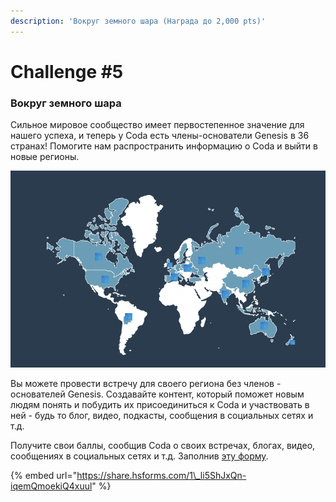 ```yaml
---
description: 'Вокруг земного шара (Награда до 2,000 pts)'
---
```


# Challenge \#5

### Вокруг земного шара

Сильное мировое сообщество имеет первостепенное значение для нашего успеха, и теперь у Coda есть члены-основатели Genesis в 36 странах! Помогите нам распространить информацию о Coda и выйти в новые регионы.

![](../.gitbook/assets/0db9e91b63c3cd545c5d6dfcffefc354bd52416f.jpeg)

Вы можете провести встречу для своего региона без членов - основателей Genesis. Создавайте контент, который поможет новым людям понять и побудить их присоединиться к Coda и участвовать в ней - будь то блог, видео, подкасты, сообщения в социальных сетях и т.д.

Получите свои баллы, сообщив Coda о своих встречах, блогах, видео, сообщениях в социальных сетях и т.д. Заполнив [эту форму](https://share.hsforms.com/1_li5ShJxQn-iqemQmoekiQ4xuul).

{% embed url="https://share.hsforms.com/1\_li5ShJxQn-iqemQmoekiQ4xuul" %}


